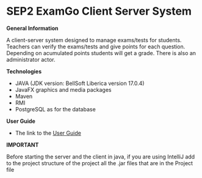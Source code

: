 # SEP2 ExamGo Client Server System
 
<b>General Information</b><p>A client-server system designed to manage exams/tests for students. Teachers can verify the exams/tests and give points for each question. Depending on acumulated points students will get a grade. There is also an administrator actor.</p> 

<b>Technologies</b>
<ul>
 <li>JAVA (JDK version: BellSoft Liberica version 17.0.4)</li>
 <li>JavaFX graphics and media packages</li>
 <li>Maven</li>
 <li>RMI</li>
 <li>PostgreSQL as for the database</li>
</ul>

<b>User Guide</b>
<ul>
 <li>The link to the <a href="https://drive.google.com/file/d/1_cbG2WnePm7cbfHHjYueZi4FCjeg3vNN/view?usp=sharing" target="blank">User Guide</a></li>
</ul>

<b>IMPORTANT</b>
<p>Before starting the server and the client in java, if you are using IntelliJ add to the project structure of the project all the .jar files that are in the Project file</p>